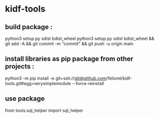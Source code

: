 # kidf-tools
## build package :
python3 setup.py sdist bdist_wheel
python3 setup.py sdist bdist_wheel && git add -A && git commit -m "commit" && git push -u origin main

## install libraries as pip package from other projects :
python3 -m pip install -e git+ssh://git@github.com/felixmt/kidf-tools.git#egg=verysimplemodule --force-reinstall

## use package
from tools.sql_helper import sql_helper
